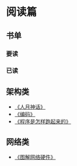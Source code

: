 # 阅读篇

## 书单

### 要读

### 已读

## 架构类

* [《人月神话》](https://book.douban.com/subject/1102259/)
* [《编码》](https://book.douban.com/subject/4822685/)
* [《程序是怎样跑起来的》](https://book.douban.com/subject/26365491/)

## 网络类

* [《图解网络硬件》](https://read.douban.com/ebook/12057267/?dcs=subject-rec&dcm=douban&dct=26365491)
